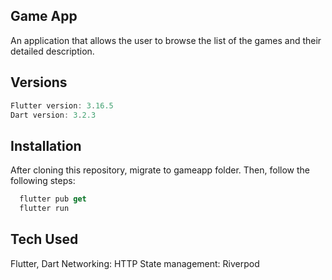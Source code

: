 ## Game App
An application that allows the user to browse the list of the games and their detailed description.

## Versions
```dart
Flutter version: 3.16.5
Dart version: 3.2.3
```

## Installation
After cloning this repository, migrate to gameapp folder. Then, follow the following steps:

```dart
  flutter pub get
  flutter run
```

## Tech Used
Flutter, Dart
Networking: HTTP
State management: Riverpod


